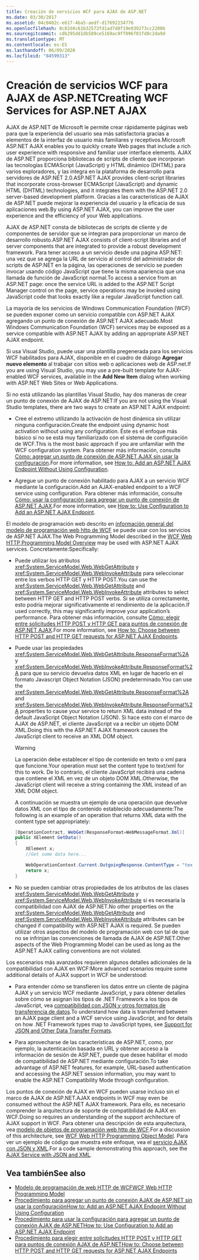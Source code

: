 ```yaml
---
title: Creación de servicios WCF para AJAX de ASP.NET
ms.date: 03/30/2017
ms.assetid: 04c0402c-e617-4ba5-aedf-d17692234776
ms.openlocfilehash: 8c82d4c61b32572fd1ad7d8f19e939273cc2280b
ms.sourcegitcommit: cdb295dd1db589ce5169ac9ff096f01fd0c2da9d
ms.translationtype: MT
ms.contentlocale: es-ES
ms.lasthandoff: 06/09/2020
ms.locfileid: "84599313"
---
```

# <a name="creating-wcf-services-for-aspnet-ajax"></a><span data-ttu-id="b8a9b-102">Creación de servicios WCF para AJAX de ASP.NET</span><span class="sxs-lookup"><span data-stu-id="b8a9b-102">Creating WCF Services for ASP.NET AJAX</span></span>

<span data-ttu-id="b8a9b-103">AJAX de ASP.NET de Microsoft le permite crear rápidamente páginas web para que la experiencia del usuario sea más satisfactoria gracias a elementos de la interfaz de usuario más familiares y receptivos.</span><span class="sxs-lookup"><span data-stu-id="b8a9b-103">Microsoft ASP.NET AJAX enables you to quickly create Web pages that include a rich user experience with responsive and familiar user interface elements.</span></span> <span data-ttu-id="b8a9b-104">AJAX de ASP.NET proporciona bibliotecas de scripts de cliente que incorporan las tecnologías ECMAScript (JavaScript) y HTML dinámico (DHTML) para varios exploradores, y las integra en la plataforma de desarrollo para servidores de ASP.NET 2.0.</span><span class="sxs-lookup"><span data-stu-id="b8a9b-104">ASP.NET AJAX provides client-script libraries that incorporate cross-browser ECMAScript (JavaScript) and dynamic HTML (DHTML) technologies, and it integrates them with the ASP.NET 2.0 server-based development platform.</span></span> <span data-ttu-id="b8a9b-105">Gracias a las características de AJAX de ASP.NET puede mejorar la experiencia del usuario y la eficacia de sus aplicaciones web.</span><span class="sxs-lookup"><span data-stu-id="b8a9b-105">By using ASP.NET AJAX, you can improve the user experience and the efficiency of your Web applications.</span></span>

<span data-ttu-id="b8a9b-106">AJAX de ASP.NET consta de bibliotecas de scripts de cliente y de componentes de servidor que se integran para proporcionar un marco de desarrollo robusto.</span><span class="sxs-lookup"><span data-stu-id="b8a9b-106">ASP.NET AJAX consists of client-script libraries and of server components that are integrated to provide a robust development framework.</span></span> <span data-ttu-id="b8a9b-107">Para tener acceso a un servicio desde una página ASP.NET: una vez que se agrega la URL de servicio al control del administrador de scripts de ASP.NET en la página, las operaciones de servicio se pueden invocar usando código JavaScript que tiene la misma apariencia que una llamada de función de JavaScript normal.</span><span class="sxs-lookup"><span data-stu-id="b8a9b-107">To access a service from an ASP.NET page: once the service URL is added to the ASP.NET Script Manager control on the page, service operations may be invoked using JavaScript code that looks exactly like a regular JavaScript function call.</span></span>

<span data-ttu-id="b8a9b-108">La mayoría de los servicios de Windows Communication Foundation (WCF) se pueden exponer como un servicio compatible con ASP.NET AJAX agregando un punto de conexión de ASP.NET AJAX adecuado.</span><span class="sxs-lookup"><span data-stu-id="b8a9b-108">Most Windows Communication Foundation (WCF) services may be exposed as a service compatible with ASP.NET AJAX by adding an appropriate ASP.NET AJAX endpoint.</span></span>

<span data-ttu-id="b8a9b-109">Si usa Visual Studio, puede usar una plantilla pregenerada para los servicios WCF habilitados para AJAX, disponible en el cuadro de diálogo **Agregar nuevo elemento** al trabajar con sitios web o aplicaciones web de ASP.net.</span><span class="sxs-lookup"><span data-stu-id="b8a9b-109">If you are using Visual Studio, you may use a pre-built template for AJAX-enabled WCF services, available in the **Add New Item** dialog when working with ASP.NET Web Sites or Web Applications.</span></span>

<span data-ttu-id="b8a9b-110">Si no está utilizando las plantillas Visual Studio, hay dos maneras de crear un punto de conexión de AJAX de ASP.NET:</span><span class="sxs-lookup"><span data-stu-id="b8a9b-110">If you are not using the Visual Studio templates, there are two ways to create an ASP.NET AJAX endpoint:</span></span>

- <span data-ttu-id="b8a9b-111">Cree el extremo utilizando la activación de host dinámica sin utilizar ninguna configuración.</span><span class="sxs-lookup"><span data-stu-id="b8a9b-111">Create the endpoint using dynamic host activation without using any configuration.</span></span> <span data-ttu-id="b8a9b-112">Éste es el enfoque más básico si no se está muy familiarizado con el sistema de configuración de WCF.</span><span class="sxs-lookup"><span data-stu-id="b8a9b-112">This is the most basic approach if you are unfamiliar with the WCF configuration system.</span></span> <span data-ttu-id="b8a9b-113">Para obtener más información, consulte [Cómo: agregar un punto de conexión de ASP.NET AJAX sin usar la configuración](how-to-add-an-aspnet-ajax-endpoint-without-using-configuration.md).</span><span class="sxs-lookup"><span data-stu-id="b8a9b-113">For more information, see [How to: Add an ASP.NET AJAX Endpoint Without Using Configuration](how-to-add-an-aspnet-ajax-endpoint-without-using-configuration.md).</span></span>

- <span data-ttu-id="b8a9b-114">Agregue un punto de conexión habilitado para AJAX a un servicio WCF mediante la configuración.</span><span class="sxs-lookup"><span data-stu-id="b8a9b-114">Add an AJAX-enabled endpoint to a WCF service using configuration.</span></span> <span data-ttu-id="b8a9b-115">Para obtener más información, consulte [Cómo: usar la configuración para agregar un punto de conexión de ASP.NET AJAX](how-to-use-configuration-to-add-an-aspnet-ajax-endpoint.md).</span><span class="sxs-lookup"><span data-stu-id="b8a9b-115">For more information, see [How to: Use Configuration to Add an ASP.NET AJAX Endpoint](how-to-use-configuration-to-add-an-aspnet-ajax-endpoint.md).</span></span>

<span data-ttu-id="b8a9b-116">El modelo de programación web descrito en [información general del modelo de programación web http de WCF](wcf-web-http-programming-model-overview.md) se puede usar con los servicios de ASP.NET AJAX.</span><span class="sxs-lookup"><span data-stu-id="b8a9b-116">The Web Programming Model described in the [WCF Web HTTP Programming Model Overview](wcf-web-http-programming-model-overview.md) may be used with ASP.NET AJAX services.</span></span> <span data-ttu-id="b8a9b-117">Concretamente:</span><span class="sxs-lookup"><span data-stu-id="b8a9b-117">Specifically:</span></span>

- <span data-ttu-id="b8a9b-118">Puede utilizar los atributos <xref:System.ServiceModel.Web.WebGetAttribute> y <xref:System.ServiceModel.Web.WebInvokeAttribute> para seleccionar entre los verbos HTTP GET y HTTP POST.</span><span class="sxs-lookup"><span data-stu-id="b8a9b-118">You can use the <xref:System.ServiceModel.Web.WebGetAttribute> and <xref:System.ServiceModel.Web.WebInvokeAttribute> attributes to select between HTTP GET and HTTP POST verbs.</span></span> <span data-ttu-id="b8a9b-119">Si se utiliza correctamente, esto podría mejorar significativamente el rendimiento de la aplicación.</span><span class="sxs-lookup"><span data-stu-id="b8a9b-119">If used correctly, this may significantly improve your application’s performance.</span></span> <span data-ttu-id="b8a9b-120">Para obtener más información, consulte [Cómo: elegir entre solicitudes HTTP POST y HTTP GET para puntos de conexión de ASP.NET AJAX](http-post-and-http-get-requests-for-aspnet-ajax-endpoints.md).</span><span class="sxs-lookup"><span data-stu-id="b8a9b-120">For more information, see [How to: Choose between HTTP POST and HTTP GET requests for ASP.NET AJAX Endpoints](http-post-and-http-get-requests-for-aspnet-ajax-endpoints.md).</span></span>

- <span data-ttu-id="b8a9b-121">Puede usar las propiedades <xref:System.ServiceModel.Web.WebGetAttribute.ResponseFormat%2A> y <xref:System.ServiceModel.Web.WebInvokeAttribute.ResponseFormat%2A> para que su servicio devuelva datos XML en lugar de hacerlo en el formato Javascript Object Notation (JSON) predeterminado.</span><span class="sxs-lookup"><span data-stu-id="b8a9b-121">You can use the <xref:System.ServiceModel.Web.WebGetAttribute.ResponseFormat%2A> and <xref:System.ServiceModel.Web.WebInvokeAttribute.ResponseFormat%2A> properties to cause your service to return XML data instead of the default JavaScript Object Notation (JSON).</span></span> <span data-ttu-id="b8a9b-122">Si hace esto con el marco de AJAX de ASP.NET, el cliente JavaScript va a recibir un objeto DOM XML.</span><span class="sxs-lookup"><span data-stu-id="b8a9b-122">Doing this with the ASP.NET AJAX framework causes the JavaScript client to receive an XML DOM object.</span></span>

  > [!WARNING]
  > <span data-ttu-id="b8a9b-123">La operación debe establecer el tipo de contenido en texto o xml para que funcione.</span><span class="sxs-lookup"><span data-stu-id="b8a9b-123">Your operation must set the content type to text/xml for this to work.</span></span> <span data-ttu-id="b8a9b-124">De lo contrario, el cliente JavaScript recibirá una cadena que contiene el XML en vez de un objeto DOM XML.</span><span class="sxs-lookup"><span data-stu-id="b8a9b-124">Otherwise, the JavaScript client will receive a string containing the XML instead of an XML DOM object.</span></span>

    <span data-ttu-id="b8a9b-125">A continuación se muestra un ejemplo de una operación que devuelve datos XML con el tipo de contenido establecido adecuadamente:</span><span class="sxs-lookup"><span data-stu-id="b8a9b-125">The following is an example of an operation that returns XML data with the content type set appropriately:</span></span>

  ```csharp
  [OperationContract, WebGet(ResponseFormat=WebMessageFormat.Xml)]
  public XElement GetData()
  {
      XElement x;
      //Get some data here...

      WebOperationContext.Current.OutgoingResponse.ContentType = "text/xml";
      return x;
  }
  ```

- <span data-ttu-id="b8a9b-126">No se pueden cambiar otras propiedades de los atributos de las clases <xref:System.ServiceModel.Web.WebGetAttribute> y <xref:System.ServiceModel.Web.WebInvokeAttribute> si es necesaria la compatibilidad con AJAX de ASP.NET.</span><span class="sxs-lookup"><span data-stu-id="b8a9b-126">No other properties on the <xref:System.ServiceModel.Web.WebGetAttribute> and <xref:System.ServiceModel.Web.WebInvokeAttribute> attributes can be changed if compatibility with ASP.NET AJAX is required.</span></span> <span data-ttu-id="b8a9b-127">Se pueden utilizar otros aspectos del modelo de programación web con tal de que no se infrinjan las convenciones de llamada de AJAX de ASP.NET.</span><span class="sxs-lookup"><span data-stu-id="b8a9b-127">Other aspects of the Web Programming Model can be used as long as the ASP.NET AJAX calling conventions are not violated.</span></span>

 <span data-ttu-id="b8a9b-128">Los escenarios más avanzados requieren algunos detalles adicionales de la compatibilidad con AJAX en WCF:</span><span class="sxs-lookup"><span data-stu-id="b8a9b-128">More advanced scenarios require some additional details of AJAX support in WCF be understood:</span></span>

- <span data-ttu-id="b8a9b-129">Para entender cómo se transfieren los datos entre un cliente de página AJAX y un servicio WCF mediante JavaScript, y para obtener detalles sobre cómo se asignan los tipos de .NET Framework a los tipos de JavaScript, vea [compatibilidad con JSON y otros formatos de transferencia de datos](support-for-json-and-other-data-transfer-formats.md).</span><span class="sxs-lookup"><span data-stu-id="b8a9b-129">To understand how data is transferred between an AJAX page client and a WCF service using JavaScript, and for details on how .NET Framework types map to JavaScript types, see [Support for JSON and Other Data Transfer Formats](support-for-json-and-other-data-transfer-formats.md).</span></span>

- <span data-ttu-id="b8a9b-130">Para aprovecharse de las características de ASP.NET, como, por ejemplo, la autenticación basada en URL y obtener acceso a la información de sesión de ASP.NET, puede que desee habilitar el modo de compatibilidad de ASP.NET mediante configuración.</span><span class="sxs-lookup"><span data-stu-id="b8a9b-130">To take advantage of ASP.NET features, for example, URL-based authentication and accessing the ASP.NET session information, you may want to enable the ASP.NET Compatibility Mode through configuration.</span></span>

<span data-ttu-id="b8a9b-131">Los puntos de conexión de AJAX en WCF pueden usarse incluso sin el marco de AJAX de ASP.NET.</span><span class="sxs-lookup"><span data-stu-id="b8a9b-131">AJAX endpoints in WCF may even be consumed without the ASP.NET AJAX framework.</span></span> <span data-ttu-id="b8a9b-132">Para ello, es necesario comprender la arquitectura de soporte de compatibilidad de AJAX en WCF.</span><span class="sxs-lookup"><span data-stu-id="b8a9b-132">Doing so requires an understanding of the support architecture of AJAX support in WCF.</span></span> <span data-ttu-id="b8a9b-133">Para obtener una descripción de esta arquitectura, vea [modelo de objetos de programación web http de WCF](wcf-web-http-programming-object-model.md).</span><span class="sxs-lookup"><span data-stu-id="b8a9b-133">For a discussion of this architecture, see [WCF Web HTTP Programming Object Model](wcf-web-http-programming-object-model.md).</span></span> <span data-ttu-id="b8a9b-134">Para ver un ejemplo de código que muestra este enfoque, vea el [servicio AJAX con JSON y XML](../samples/ajax-service-with-json-and-xml-sample.md).</span><span class="sxs-lookup"><span data-stu-id="b8a9b-134">For a code sample demonstrating this approach, see the [AJAX Service with JSON and XML](../samples/ajax-service-with-json-and-xml-sample.md).</span></span>

## <a name="see-also"></a><span data-ttu-id="b8a9b-135">Vea también</span><span class="sxs-lookup"><span data-stu-id="b8a9b-135">See also</span></span>

- [<span data-ttu-id="b8a9b-136">Modelo de programación de web HTTP de WCF</span><span class="sxs-lookup"><span data-stu-id="b8a9b-136">WCF Web HTTP Programming Model</span></span>](wcf-web-http-programming-model.md)
- [<span data-ttu-id="b8a9b-137">Procedimiento para agregar un punto de conexión AJAX de ASP.NET sin usar la configuración</span><span class="sxs-lookup"><span data-stu-id="b8a9b-137">How to: Add an ASP.NET AJAX Endpoint Without Using Configuration</span></span>](how-to-add-an-aspnet-ajax-endpoint-without-using-configuration.md)
- [<span data-ttu-id="b8a9b-138">Procedimiento para usar la configuración para agregar un punto de conexión AJAX de ASP.NET</span><span class="sxs-lookup"><span data-stu-id="b8a9b-138">How to: Use Configuration to Add an ASP.NET AJAX Endpoint</span></span>](how-to-use-configuration-to-add-an-aspnet-ajax-endpoint.md)
- [<span data-ttu-id="b8a9b-139">Procedimiento para elegir entre solicitudes HTTP POST y HTTP GET para puntos de conexión AJAX de ASP.NET</span><span class="sxs-lookup"><span data-stu-id="b8a9b-139">How to: Choose between HTTP POST and HTTP GET requests for ASP.NET AJAX Endpoints</span></span>](http-post-and-http-get-requests-for-aspnet-ajax-endpoints.md)
